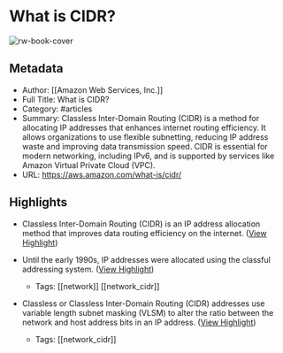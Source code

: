 # What is CIDR?

![rw-book-cover](https://a0.awsstatic.com/libra-css/images/logos/aws_logo_smile_1200x630.png)

## Metadata
- Author: [[Amazon Web Services, Inc.]]
- Full Title: What is CIDR?
- Category: #articles
- Summary: Classless Inter-Domain Routing (CIDR) is a method for allocating IP addresses that enhances internet routing efficiency. It allows organizations to use flexible subnetting, reducing IP address waste and improving data transmission speed. CIDR is essential for modern networking, including IPv6, and is supported by services like Amazon Virtual Private Cloud (VPC).
- URL: https://aws.amazon.com/what-is/cidr/

## Highlights
- Classless Inter-Domain Routing (CIDR) is an IP address allocation method that improves data routing efficiency on the internet. ([View Highlight](https://read.readwise.io/read/01j7gvs0w210aeh191cjj482re))

- Until the early 1990s, IP addresses were allocated using the classful addressing system. ([View Highlight](https://read.readwise.io/read/01j7gvwbb88aj13chyzfw3khp4))
    - Tags: [[network]] [[network_cidr]] 

- Classless or Classless Inter-Domain Routing (CIDR) addresses use variable length subnet masking (VLSM) to alter the ratio between the network and host address bits in an IP address. ([View Highlight](https://read.readwise.io/read/01j7gw1jd4yzn3z8a4vcdmhqta))
    - Tags: [[network_cidr]] 

